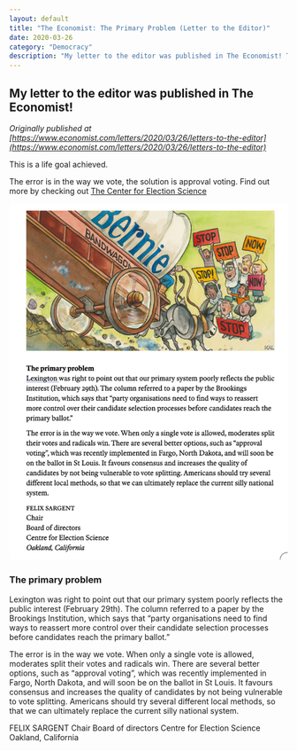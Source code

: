 ```yaml
---
layout: default
title: "The Economist: The Primary Problem (Letter to the Editor)"
date: 2020-03-26
category: "Democracy"
description: "My letter to the editor was published in The Economist! This is a life goal achieved. The error is in the way we vote, the solution is approval voting."
---
```


## My letter to the editor was published in The Economist!

*Originally published at [https://www.economist.com/letters/2020/03/26/letters-to-the-editor](https://www.economist.com/letters/2020/03/26/letters-to-the-editor)*


This is a life goal achieved.

The error is in the way we vote, the solution is approval voting.
Find out more by checking out [The Center for Election Science](https://electionscience.org)

![The Economist](/components/images/economist.png)

### The primary problem
Lexington was right to point out that our primary system poorly reflects the public interest (February 29th). The column referred to a paper by the Brookings Institution, which says that “party organisations need to find ways to reassert more control over their candidate selection processes before candidates reach the primary ballot.”

The error is in the way we vote. When only a single vote is allowed, moderates split their votes and radicals win. There are several better options, such as “approval voting”, which was recently implemented in Fargo, North Dakota, and will soon be on the ballot in St Louis. It favours consensus and increases the quality of candidates by not being vulnerable to vote splitting. Americans should try several different local methods, so that we can ultimately replace the current silly national system.

FELIX SARGENT
Chair
Board of directors
Centre for Election Science
Oakland, California

